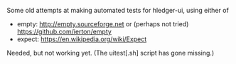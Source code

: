 Some old attempts at making automated tests for hledger-ui,
using either of

- empty:  http://empty.sourceforge.net or (perhaps not tried) https://github.com/ierton/empty
- expect: https://en.wikipedia.org/wiki/Expect

Needed, but not working yet. 
(The uitest[.sh] script has gone missing.)